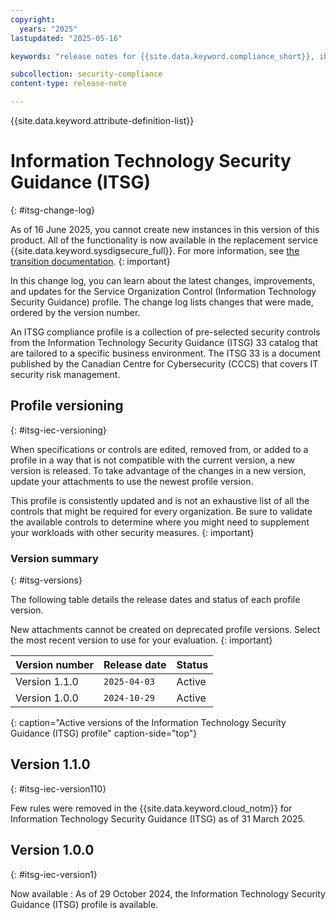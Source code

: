 ```yaml
---
copyright:
  years: "2025"
lastupdated: "2025-05-16"

keywords: "release notes for {{site.data.keyword.compliance_short}}, ibm security best practices, profile changes, enhancements, fixes, improvements, Information Technology Security Guidance, "

subcollection: security-compliance
content-type: release-note

---
```


{{site.data.keyword.attribute-definition-list}}

# Information Technology Security Guidance (ITSG)
{: #itsg-change-log}



As of 16 June 2025, you cannot create new instances in this version of this product. All of the functionality is now available in the replacement service {{site.data.keyword.sysdigsecure_full}}. For more information, see [the transition documentation](/docs/security-compliance?topic=security-compliance-scc-transition). 
{: important}



In this change log, you can learn about the latest changes, improvements, and updates for the Service Organization Control (Information Technology Security Guidance) profile. The change log lists changes that were made, ordered by the version number.

An ITSG compliance profile is a collection of pre-selected security controls from the Information Technology Security Guidance (ITSG) 33 catalog that are tailored to a specific business environment. The ITSG 33 is a document published by the Canadian Centre for Cybersecurity (CCCS) that covers IT security risk management.

## Profile versioning
{: #itsg-iec-versioning}

When specifications or controls are edited, removed from, or added to a profile in a way that is not compatible with the current version, a new version is released. To take advantage of the changes in a new version, update your attachments to use the newest profile version.

This profile is consistently updated and is not an exhaustive list of all the controls that might be required for every organization. Be sure to validate the available controls to determine where you might need to supplement your workloads with other security measures.
{: important}


### Version summary
{: #itsg-versions}

The following table details the release dates and status of each profile version.

New attachments cannot be created on deprecated profile versions. Select the most recent version to use for your evaluation.
{: important}

| Version number | Release date | Status |
|:---------------|:-------------|:-------|
| Version 1.1.0 | `2025-04-03` | Active |
| Version 1.0.0 | `2024-10-29` | Active |
{: caption="Active versions of the Information Technology Security Guidance (ITSG) profile" caption-side="top"}



## Version 1.1.0
{: #itsg-iec-version110}

Few rules were removed in the {{site.data.keyword.cloud_notm}} for Information Technology Security Guidance (ITSG) as of 31 March 2025.


## Version 1.0.0
{: #itsg-iec-version1}

Now available
:   As of 29 October 2024, the Information Technology Security Guidance (ITSG) profile is available.
